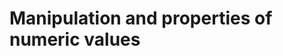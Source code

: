 # Manipulation and properties of numeric values

```{include} _pages/ABS.md
```

```{include} _pages/AINT.md
```

```{include} _pages/ANINT.md
```

```{include} _pages/CEILING.md
```

```{include} _pages/CONJG.md
```

```{include} _pages/DIM.md
```

```{include} _pages/DPROD.md
```

```{include} _pages/FLOOR.md
```

```{include} _pages/MAX.md
```

```{include} _pages/MIN.md
```

```{include} _pages/MOD.md
```

```{include} _pages/MODULO.md
```

```{include} _pages/SIGN.md
```

```{include} _pages/CSHIFT.md
```

```{include} _pages/DOT_PRODUCT.md
```

```{include} _pages/EOSHIFT.md
```

```{include} _pages/MATMUL.md
```

```{include} _pages/PARITY.md
```

```{include} _pages/NULL.md
```

